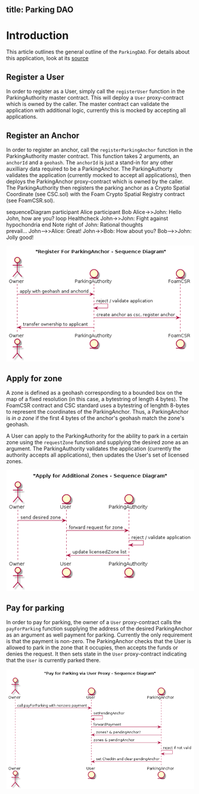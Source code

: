 title: Parking DAO
---

# Introduction

This article outlines the general outline of the `ParkingDAO`. For details about this application, look at its [source](https://github.com/f-o-a-m/parking-dao/)

## Register a User

In order to register as a User, simply call the `registerUser` function in the ParkingAuthority master contract. This will deploy a `User` proxy-contract which is owned by the caller. The master contract can validate the application with additional logic, currently this is mocked by accepting all applications.

## Register an Anchor

In order to register an anchor, call the `registerParkingAnchor` function in the ParkingAuthority master contract. This function takes 2 arguments, an `anchorId` and a `geohash`. The `anchorId` is just a stand-in for any other auxilliary data required to be a ParkingAnchor. The ParkingAuthorty validates the application (currently mocked to accept all applications), then deploys the ParkingAnchor proxy-contract which is owned by the caller. The ParkingAuthority then registers the parking anchor as a Crypto Spatial Coordinate (see CSC.sol) with the Foam Crypto Spatial Registry contract (see FoamCSR.sol). 

sequenceDiagram
    participant Alice
    participant Bob
    Alice->>John: Hello John, how are you?
    loop Healthcheck
        John->>John: Fight against hypochondria
    end
    Note right of John: Rational thoughts <br/>prevail...
    John-->>Alice: Great!
    John->>Bob: How about you?
    Bob-->>John: Jolly good!

![applyForAnchor](../images/applyForAnchor.png)

## Apply for zone

A zone is defined as a geohash corresponding to a bounded box on the map of a fixed resolution (in this case, a bytestring of length 4 bytes). The FoamCSR contract and CSC standard uses a bytestring of lenghth 8-bytes to represent the coordinates of the ParkingAnchor. Thus, a ParkingAnchor is *in a zone* if the first 4 bytes of the anchor's geohash match the zone's geohash.

A User can apply to the ParkingAuthority for the ability to park in a certain zone using the `requestZone` function and supplying the desired zone as an argument. The ParkingAuthority validates the application (currently the authority accepts all applications), then updates the User's set of licensed zones.

![applyForZone](../images/applyForZone.png)

## Pay for parking

In order to pay for parking, the owner of a `User` proxy-contract calls the `payForParking` function supplying the address of the desired ParkingAnchor as an argument as well payment for parking. Currently the only requirement is that the payment is non-zero. The ParkingAnchor checks that the User is allowed to park in the zone that it occupies, then accepts the funds or denies the request. It then sets state in the `User` proxy-contract indicating that the `User` is currently parked there.

![payForParking](../images/payForParking.png)
